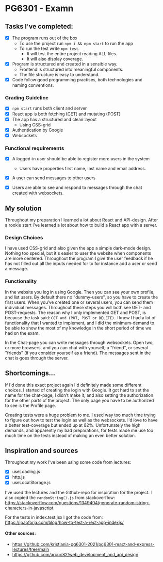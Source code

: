 # PG6301 - Examn


## Tasks I've completed:

* [x] The program runs out of the box
  * To use the project run `npm i && npm start` to run the app
  * To run the test write `npm test`. 
    * It will test the entire project reading ALL files.
    * It will also display coverage.
* [x] Program is structured and created in a sensible way.
    * Frontend is structured into meaningful components.
    * The file structure is easy to understand.
* [x] Code follow good programming practises, both technologies and naming conventions.

### Grading Guideline
* [x] `npm start` runs both client and server
* [x] React app is both fetching (GET) and mutating (POST)
* [x] The app has a structured and clean layout
    * Using CSS-grid
* [x] Authentication by Google
* [x] Websockets

### Functional requirements
* [x] A logged-in user should be able to register more users in the system
    * Users have properties first name, last name and email address.
* [x] A user can send messages to other users
* [x] Users are able to see and respond to messages through the chat created with websockets.


## My solution
Throughout my preparation I learned a lot about React and API-design. After a rookie start I've learned
a lot about how to build a React app with a server.

### Design Choices
I have used CSS-grid and also given the app a simple dark-mode design. Nothing too special, but it's
easier to user the website when components are more centered. Throughout the program I give the user
feedback if he has not filled out all the inputs needed for to for instance add a user or send a message.

### Functionality
In the website you log in using Google. Then you can see your own profile, and list users. By default
there no "dummy-users", so you have to create the first users. When you've created one or several users,
you can send them individual messages. Throughout these steps you will both see GET- and POST-requests.
The reason why I only implemented GET and POST, is because the task said: `GET and (PUT, POST or DELETE)`.
I knew I had a lot of functionality that I wanted to implement, and I did the minimum-demand to be able to
show the most of my knowledge in the short period of time we had on the exam.

In the Chat-page you can write messages through websockets. Open two, or more browsers, and you can chat
with yourself, a "friend", or several "friends" (if you consider yourself as a friend). The messages
sent in the chat is goes through the server.

## Shortcomings...
If I'd done this exact project again I'd definitely made some different choices. I started of creating
the login with Google. It got hard to set the name for the chat-page, I didn't make it, and also setting
the authorization for the other parts of the project. The only page you have to be authorized to see is
the Profile page.

Creating tests were a huge problem to me. I used way too much time trying to figure out how to test the
login as well as the websockets. I'd love to have a better test-coverage but ended up at 62%. 
Unfortunately the high demands, and apparently my bad preparations, for tests made me use too much time 
on the tests instead of making an even better solution.

## Inspiration and sources
Throughout my work I've been using some code from lectures:
* [x] useLoading.js
* [x] http.js
* [x] useLocalStorage.js

I've used the lectures and the Github-repo for inspiration for the project.
I also copied the `randomString().js` from stackoverflow:
https://stackoverflow.com/questions/1349404/generate-random-string-characters-in-javascript

For the tests in index.test.jsx I got the code from:
https://joaoforja.com/blog/how-to-test-a-rect-app-indexjs/ 

#### Other sources:
* https://github.com/kristiania-pg6301-2021/pg6301-react-and-express-lectures/tree/main
* https://github.com/arcuri82/web_development_and_api_design















